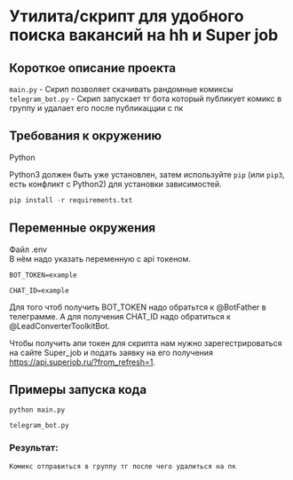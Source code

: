 # Утилита/скрипт для удобного поиска вакансий на hh и Super job

## Короткое описание проекта

```main.py``` - Скрип позволяет скачивать рандомные комиксы
```telegram_bot.py``` - Скрип запускает тг бота который публикует комикс в группу и удалает его после публикацции с пк

## Требования к окружению
Python

Python3 должен быть уже установлен,
затем используйте `pip` (или `pip3`, есть конфликт с Python2) для установки зависимостей.
```python
pip install -r requirements.txt
```

## Переменные окружения
Файл .env      
В нём надо указать переменную с api токеном.
```
BOT_TOKEN=example
```
```
CHAT_ID=example
```
Для того чтоб получить BOT_TOKEN надо обратьтся к @BotFather в телеграмме.
А для получения CHAT_ID надо обратиться к @LeadConverterToolkitBot.

Чтобы получить апи токен для скрипта нам нужно зарегестрироваться на сайте Super_job и подать заявку на его получения https://api.superjob.ru/?from_refresh=1.

## Примеры запуска кода
```
python main.py
```
```
telegram_bot.py
```
### Результат:

```
Комикс отправиться в группу тг после чего удалиться на пк
```
